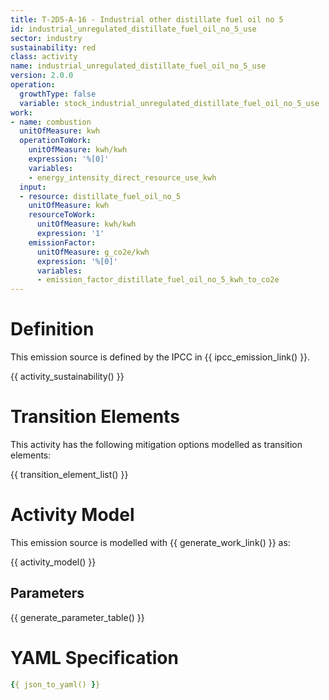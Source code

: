 ```yaml
---
title: T-2D5-A-16 - Industrial other distillate fuel oil no 5
id: industrial_unregulated_distillate_fuel_oil_no_5_use
sector: industry
sustainability: red
class: activity
name: industrial_unregulated_distillate_fuel_oil_no_5_use
version: 2.0.0
operation:
  growthType: false
  variable: stock_industrial_unregulated_distillate_fuel_oil_no_5_use
work:
- name: combustion
  unitOfMeasure: kwh
  operationToWork:
    unitOfMeasure: kwh/kwh
    expression: '%[0]'
    variables:
    - energy_intensity_direct_resource_use_kwh
  input:
  - resource: distillate_fuel_oil_no_5
    unitOfMeasure: kwh
    resourceToWork:
      unitOfMeasure: kwh/kwh
      expression: '1'
    emissionFactor:
      unitOfMeasure: g_co2e/kwh
      expression: '%[0]'
      variables:
      - emission_factor_distillate_fuel_oil_no_5_kwh_to_co2e
---
```

# Definition
This emission source is defined by the IPCC in {{ ipcc_emission_link() }}.


{{ activity_sustainability() }}

# Transition Elements

This activity has the following mitigation options modelled as transition elements:

{{ transition_element_list() }}

# Activity Model
This emission source is modelled with {{ generate_work_link() }} as:

{{ activity_model() }}

## Parameters

{{ generate_parameter_table() }}

# YAML Specification

```yaml
{{ json_to_yaml() }}
```
